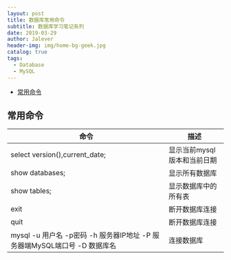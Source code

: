 ```yaml
---
layout: post
title: 数据库常用命令
subtitle: 数据库学习笔记系列
date: 2019-03-29
author: Jalever
header-img: img/home-bg-geek.jpg
catalog: true
tags:
  - Database
  - MySQL
---
```

- [常用命令](#%E5%B8%B8%E7%94%A8%E5%91%BD%E4%BB%A4)

## 常用命令

| 命令                                                                      | 描述                        |
| ------------------------------------------------------------------------- | --------------------------- |
| select version(),current_date;                                            | 显示当前mysql版本和当前日期 |
| show databases;                                                           | 显示所有数据库              |
| show tables;                                                              | 显示数据库中的所有表        |
| exit                                                                      | 断开数据库连接              |
| quit                                                                      | 断开数据库连接              |
| mysql -u 用户名 -p密码 -h 服务器IP地址 -P 服务器端MySQL端口号 -D 数据库名 | 连接数据库                  |

